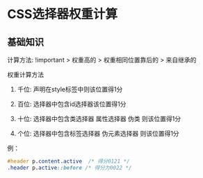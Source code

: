 # CSS选择器权重计算

## 基础知识

计算方法: !important > 权重高的 > 权重相同位置靠后的 > 来自继承的

权重计算方法

1. 千位: 声明在style标签中则该位置得1分

2. 百位: 选择器中包含id选择器该位置得1分

3. 十位: 选择器中包含类选择器 属性选择器 伪类 则该位置得1分

4. 个位: 选择器中包含标签选择器 伪元素选择器 则该位置得1分

例：

```css
#header p.content.active  /* 得分0121 */
.header p.active::before /* 得分为0022 */
```